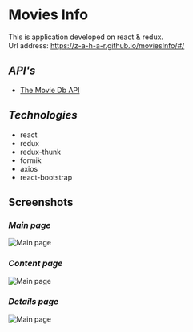 # Movies Info

This is application developed on react & redux.  
Url address: https://z-a-h-a-r.github.io/moviesInfo/#/

## *API's*
* <a href="https://www.themoviedb.org/settings/api" target="_blank">The Movie Db API</a>

## *Technologies*
* react
* redux
* redux-thunk
* formik
* axios
* react-bootstrap

## Screenshots

### *Main page*
![Main page](https://i.ibb.co/PYgrNvy/1.png)

### *Content page*
![Main page](https://i.ibb.co/s95KnTg/2.png)

### *Details page*
![Main page](https://i.ibb.co/x1d3882/3.png)
